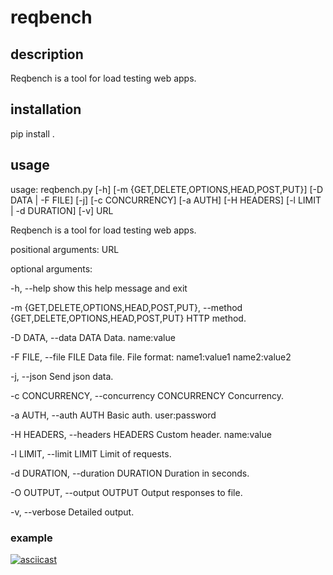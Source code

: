 # reqbench

## description

Reqbench is a tool for load testing web apps.

## installation

pip install .

## usage

usage: reqbench.py [-h] [-m {GET,DELETE,OPTIONS,HEAD,POST,PUT}]
                   [-D DATA | -F FILE] [-j] [-c CONCURRENCY] [-a AUTH]
                   [-H HEADERS] [-l LIMIT | -d DURATION] [-v]
                   URL

Reqbench is a tool for load testing web apps.

positional arguments:
  URL

optional arguments:

  -h, --help            show this help message and exit

  -m {GET,DELETE,OPTIONS,HEAD,POST,PUT}, --method {GET,DELETE,OPTIONS,HEAD,POST,PUT} HTTP method.

  -D DATA, --data DATA  Data. name:value

  -F FILE, --file FILE  Data file. File format: name1:value1 name2:value2

  -j, --json            Send json data.

  -c CONCURRENCY, --concurrency CONCURRENCY Concurrency.

  -a AUTH, --auth AUTH  Basic auth. user:password

  -H HEADERS, --headers HEADERS Custom header. name:value

  -l LIMIT, --limit LIMIT Limit of requests.

  -d DURATION, --duration DURATION Duration in seconds.

  -O OUTPUT, --output OUTPUT Output responses to file.

  -v, --verbose  Detailed output.

### example

[![asciicast](https://asciinema.org/a/njSbhst49GhwhAmoyvhD5OOKt.svg)](https://asciinema.org/a/njSbhst49GhwhAmoyvhD5OOKt)